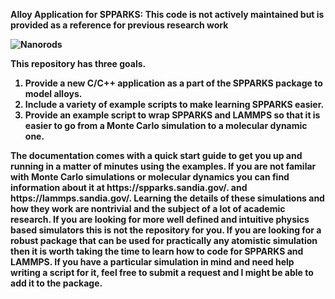 <b>Alloy Application for SPPARKS:<b>
  <b>This code is not actively maintained but is provided as a reference for previous research work<b>

![Nanorods](doc/doc_dependencies/movie.gif)

This repository has three goals. 

<ol>
<li>Provide a new C/C++ application as a part of the SPPARKS package to model alloys.</li>

<li>Include a variety of example scripts to make learning SPPARKS easier.</li>

<li>Provide an example script to wrap SPPARKS and LAMMPS so that it is easier to go from a Monte Carlo simulation to a molecular dynamic one.  </li>
</ol>

<p>
The documentation comes with a quick start guide to get you up and running in a matter of minutes using the examples.  If you are not familar with Monte Carlo simulations or molecular dynamics you can find information about it at https://spparks.sandia.gov/. and https://lammps.sandia.gov/. Learning the details of these simulations and how they work are nontrivial and the subject of a lot of academic research. If you are looking for more well defined and intuitive physics based simulators this is not the repository for you. If you are looking for a robust package that can be used for practically any atomistic simulation then it is worth taking the time to learn how to code for SPPARKS and LAMMPS. If you have a particular simulation in mind and need help writing a script for it, feel free to submit a request and I might be able to add it to the package. 
</p>
